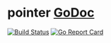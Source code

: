 # pointer [GoDoc](https://godoc.org/github.com/go-4devs/pointer)
[![Build Status](https://travis-ci.org/go-4devs/pointer.svg?branch=master)](https://travis-ci.org/go-4devs/pointer)
[![Go Report Card](https://goreportcard.com/badge/github.com/go-4devs/pointer)](https://goreportcard.com/report/github.com/go-4devs/pointer)
